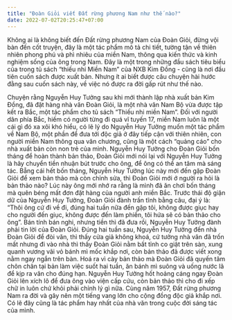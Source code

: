 ```yaml
---
title: "Đoàn Giỏi viết Đất rừng phương Nam như thế nào?"
date: 2022-07-02T20:25:47+07:00
---
```


Không ai là không biết đến Đất rừng phương Nam của Đoàn Giỏi, đừng vội bàn đến cốt truyện, đây là một tác phẩm mô tả chi tiết, tường tận về thiên nhiên phong phú và phì nhiêu của miền Nam, thông qua kiến thức và kinh nghiệm sống của ông trong Nam. Đây là một trong những đầu sách tiêu biểu của trong tủ sách “thiếu nhi Miền Nam” của NXB Kim Đồng - cũng là nơi đầu tiên cuốn sách được xuất bản. Nhưng ít ai biết được câu chuyện hài hước đằng sau cuốn sách này, về việc nó được ra đời gấp rút như thế nào.

Chuyện rằng Nguyễn Huy Tưởng sau khi mới thành lập nhà xuất bản Kim Đồng, đã đặt hàng nhà văn Đoàn Giỏi, là một nhà văn Nam Bộ vừa được tập kết ra Bắc, một tác phẩm cho tủ sách “Thiếu nhi miền Nam”. Đối với người dân phía Bắc, hiếm có người từng đi quá vĩ tuyến 17, miền Nam luôn là một cái gì đó xa xôi khó hiểu, có lẽ lý do Nguyễn Huy Tưởng muốn một tác phẩm về Nam Bộ, một phần để đưa tới độc giả ở đây tiếp cận với thiên nhiên, con người miền Nam thông qua văn chương, cũng là một cách “quảng cáo” cho nhà xuất bản còn non trẻ của mình. Nguyễn Huy Tưởng cho Đoàn Giỏi bốn tháng để hoàn thành bản thảo, Đoàn Giỏi mới nói lại với Nguyễn Huy Tưởng là hãy chuyển tiền nhuận bút trước cho ông, để ông có thể an tâm mà sáng tác. Bẵng cái hết bốn tháng, Nguyễn Huy Tưởng lúc này mới đến gặp Đoàn Giỏi để xem bản thảo mà còn chỉnh sửa, thì Đoàn Giỏi mới ớ người ra hỏi là bản thảo nào? Lúc này ông mới nhớ ra rằng là mình đã ăn chơi bốn tháng mà quên béng mất đơn đặt hàng của người anh miền Bắc. Trước thái độ giận dữ của Nguyễn Huy Tưởng, Đoàn Giỏi đành trấn tĩnh bằng câu, đại ý là: “Thôi ông cứ đi về đi, đúng hai tuần nữa đến gặp tôi, không được giục hay cho người đến giục, không được đến làm phiền, tôi hứa sẽ có bản thảo cho ông”. Bán tính bán nghi, nhưng tiền thì đã đưa rồi, Nguyễn Huy Tưởng đành phải tin lời của Đoàn Giỏi. Đúng hai tuần sau, Nguyễn Huy Tưởng đến nhà Đoàn Giỏi để đòi văn, thì thấy cửa giả không khoá, cứ tưởng nhà văn đã trốn mất nhưng đi vào nhà thì thấy Đoàn Giỏi nằm bất tỉnh co giật trên sàn, xung quanh vương vãi vỏ bánh mì mốc khắp nơi, còn bản thảo đã được viết xong nằm ngay ngắn trên bàn. Hoá ra vì cày bản thảo mà Đoàn Giỏi đã quyến tâm chôn chân tại bản làm việc suốt hai tuần, ăn bánh mì suông và uống nước lã để kịp ra văn cho đúng hạn. Nguyễn Huy Tưởng hốt hoảng cáng ngay Đoàn Giỏi lên xích lô để đưa ông vào viện cấp cứu, còn bản thảo thì cho đi xếp chữ in luôn chứ khỏi phải chỉnh lý gì nữa. Cùng năm 1957, Đất rừng phương Nam ra đời và gây nên một tiếng vang lớn cho cộng đồng độc giả khắp nơi. Có lẽ đây cũng là tác phẩm hay nhất của nhà văn trong cuộc đời sáng tác của mình.
